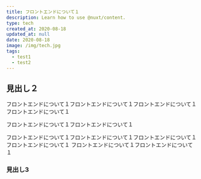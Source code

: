 ```yaml
---
title: フロントエンドについて１
description: Learn how to use @nuxt/content.
type: tech
created_at: 2020-08-18
updated_at: null
date: 2020-08-18
image: /img/tech.jpg
tags:
  - test1
  - test2
---
```


## 見出し２

フロントエンドについて１フロントエンドについて１フロントエンドについて１フロントエンドについて１

フロントエンドについて１フロントエンドについて１

フロントエンドについて１フロントエンドについて１フロントエンドについて１フロントエンドについて１
フロントエンドについて１フロントエンドについて１

### 見出し3
